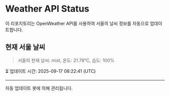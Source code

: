 
# Weather API Status

이 리포지토리는 OpenWeather API를 사용하여 서울의 날씨 정보를 자동으로 업데이트합니다.

## 현재 서울 날씨
> 서울의 현재 날씨: mist, 온도: 21.78°C, 습도: 100%

⏳ 업데이트 시간: 2025-09-17 08:22:41 (UTC)

---
자동 업데이트 봇에 의해 관리됩니다.
